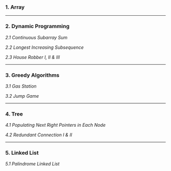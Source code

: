 ### 1. Array
---
### 2. Dynamic Programming
*2.1 Continuous Subarray Sum*

*2.2 Longest Increasing Subsequence*

*2.3 House Robber I, II & III*

---
### 3. Greedy Algorithms

*3.1 Gas Station*

*3.2 Jump Game*

---
### 4. Tree
*4.1 Populating Next Right Pointers in Each Node*

*4.2 Redundant Connection I & II*

---
### 5. Linked List
*5.1 Palindrome Linked List*